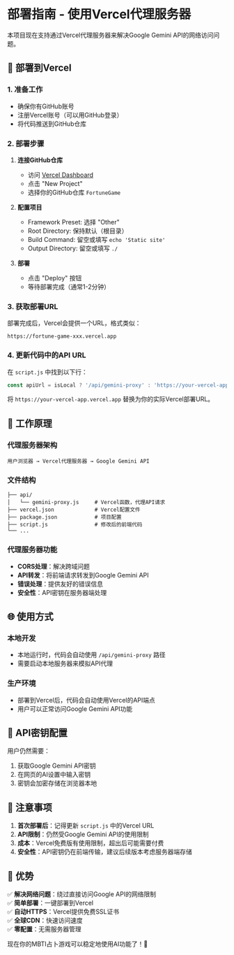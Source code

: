 # 部署指南 - 使用Vercel代理服务器

本项目现在支持通过Vercel代理服务器来解决Google Gemini API的网络访问问题。

## 🚀 部署到Vercel

### 1. 准备工作
- 确保你有GitHub账号
- 注册Vercel账号（可以用GitHub登录）
- 将代码推送到GitHub仓库

### 2. 部署步骤

1. **连接GitHub仓库**
   - 访问 [Vercel Dashboard](https://vercel.com/dashboard)
   - 点击 "New Project"
   - 选择你的GitHub仓库 `FortuneGame`

2. **配置项目**
   - Framework Preset: 选择 "Other"
   - Root Directory: 保持默认（根目录）
   - Build Command: 留空或填写 `echo 'Static site'`
   - Output Directory: 留空或填写 `./`

3. **部署**
   - 点击 "Deploy" 按钮
   - 等待部署完成（通常1-2分钟）

### 3. 获取部署URL

部署完成后，Vercel会提供一个URL，格式类似：
```
https://fortune-game-xxx.vercel.app
```

### 4. 更新代码中的API URL

在 `script.js` 中找到以下行：
```javascript
const apiUrl = isLocal ? '/api/gemini-proxy' : 'https://your-vercel-app.vercel.app/api/gemini-proxy';
```

将 `https://your-vercel-app.vercel.app` 替换为你的实际Vercel部署URL。

## 🔧 工作原理

### 代理服务器架构
```
用户浏览器 → Vercel代理服务器 → Google Gemini API
```

### 文件结构
```
├── api/
│   └── gemini-proxy.js     # Vercel函数，代理API请求
├── vercel.json             # Vercel配置文件
├── package.json            # 项目配置
├── script.js               # 修改后的前端代码
└── ...
```

### 代理服务器功能
- **CORS处理**：解决跨域问题
- **API转发**：将前端请求转发到Google Gemini API
- **错误处理**：提供友好的错误信息
- **安全性**：API密钥在服务器端处理

## 🌐 使用方式

### 本地开发
- 本地运行时，代码会自动使用 `/api/gemini-proxy` 路径
- 需要启动本地服务器来模拟API代理

### 生产环境
- 部署到Vercel后，代码会自动使用Vercel的API端点
- 用户可以正常访问Google Gemini API功能

## 🔑 API密钥配置

用户仍然需要：
1. 获取Google Gemini API密钥
2. 在网页的AI设置中输入密钥
3. 密钥会加密存储在浏览器本地

## 📝 注意事项

1. **首次部署后**：记得更新 `script.js` 中的Vercel URL
2. **API限制**：仍然受Google Gemini API的使用限制
3. **成本**：Vercel免费版有使用限制，超出后可能需要付费
4. **安全性**：API密钥仍在前端传输，建议后续版本考虑服务器端存储

## 🎯 优势

✅ **解决网络问题**：绕过直接访问Google API的网络限制  
✅ **简单部署**：一键部署到Vercel  
✅ **自动HTTPS**：Vercel提供免费SSL证书  
✅ **全球CDN**：快速访问速度  
✅ **零配置**：无需服务器管理  

现在你的MBTI占卜游戏可以稳定地使用AI功能了！🎉